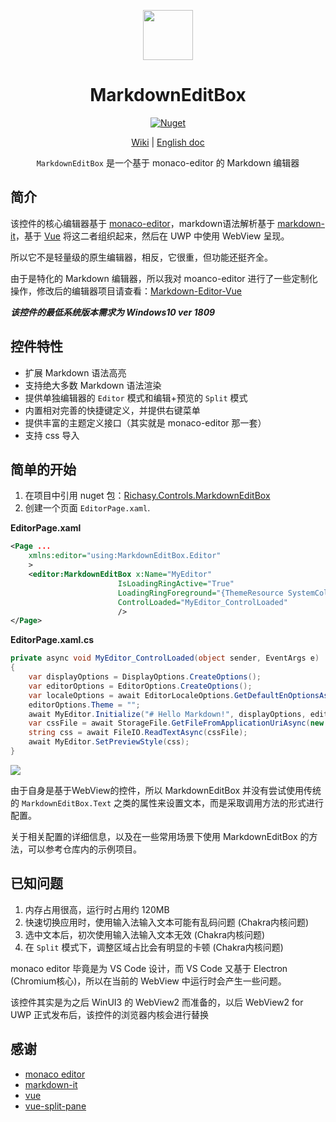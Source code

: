 <p align="center">
    <img src="https://i.loli.net/2020/09/05/LUIGZ3yHRfqgeES.png" align="center" height="80"/>
</p>

<div align="center">
    
# MarkdownEditBox

[![Nuget](https://img.shields.io/nuget/v/Richasy.Controls.MarkdownEditBox)](https://www.nuget.org/packages/Richasy.Controls.MarkdownEditBox/)

[Wiki](https://github.com/Richasy/Controls-MarkdownEditBox/wiki) | [English doc](README_ZH.md)

`MarkdownEditBox` 是一个基于 monaco-editor 的 Markdown 编辑器

</div>

## 简介

该控件的核心编辑器基于 [monaco-editor](https://microsoft.github.io/monaco-editor/)，markdown语法解析基于 [markdown-it](https://github.com/markdown-it/markdown-it)，基于 [Vue](https://vuejs.org/) 将这二者组织起来，然后在 UWP 中使用 WebView 呈现。

所以它不是轻量级的原生编辑器，相反，它很重，但功能还挺齐全。

由于是特化的 Markdown 编辑器，所以我对 moanco-editor 进行了一些定制化操作，修改后的编辑器项目请查看：[Markdown-Editor-Vue](https://github.com/Richasy/Markdown-Editor-Vue)

***该控件的最低系统版本需求为 Windows10 ver 1809***

## 控件特性

- 扩展 Markdown 语法高亮
- 支持绝大多数 Markdown 语法渲染
- 提供单独编辑器的 `Editor` 模式和编辑+预览的 `Split` 模式
- 内置相对完善的快捷键定义，并提供右键菜单
- 提供丰富的主题定义接口（其实就是 monaco-editor 那一套）
- 支持 css 导入

## 简单的开始

1. 在项目中引用 nuget 包：[Richasy.Controls.MarkdownEditBox](https://www.nuget.org/packages/Richasy.Controls.MarkdownEditBox/)
2. 创建一个页面 `EditorPage.xaml`.

**EditorPage.xaml**

```xml
<Page ...
    xmlns:editor="using:MarkdownEditBox.Editor"
    >
    <editor:MarkdownEditBox x:Name="MyEditor"
                        IsLoadingRingActive="True"
                        LoadingRingForeground="{ThemeResource SystemColorControlAccentBrush}"
                        ControlLoaded="MyEditor_ControlLoaded"
                        />
</Page>
```

**EditorPage.xaml.cs**

```csharp
private async void MyEditor_ControlLoaded(object sender, EventArgs e)
{
    var displayOptions = DisplayOptions.CreateOptions();
    var editorOptions = EditorOptions.CreateOptions();
    var localeOptions = await EditorLocaleOptions.GetDefaultEnOptionsAsync();
    editorOptions.Theme = "";
    await MyEditor.Initialize("# Hello Markdown!", displayOptions, editorOptions, "", localeOptions);
    var cssFile = await StorageFile.GetFileFromApplicationUriAsync(new Uri("你的自定义CSS文件路径（需要在项目内）"));
    string css = await FileIO.ReadTextAsync(cssFile);
    await MyEditor.SetPreviewStyle(css);
}
```

![](https://i.loli.net/2020/09/06/jqvFZrVOcY9t7fh.png)

由于自身是基于WebView的控件，所以 MarkdownEditBox 并没有尝试使用传统的 `MarkdownEditBox.Text` 之类的属性来设置文本，而是采取调用方法的形式进行配置。

关于相关配置的详细信息，以及在一些常用场景下使用 MarkdownEditBox 的方法，可以参考仓库内的示例项目。

## 已知问题

1. 内存占用很高，运行时占用约 120MB
2. 快速切换应用时，使用输入法输入文本可能有乱码问题 (Chakra内核问题)
3. 选中文本后，初次使用输入法输入文本无效 (Chakra内核问题)
4. 在 `Split` 模式下，调整区域占比会有明显的卡顿 (Chakra内核问题)

monaco editor 毕竟是为 VS Code 设计，而 VS Code 又基于 Electron (Chromium核心)，所以在当前的 WebView 中运行时会产生一些问题。

该控件其实是为之后 WinUI3 的 WebView2 而准备的，以后 WebView2 for UWP 正式发布后，该控件的浏览器内核会进行替换

## 感谢

- [monaco editor](https://github.com/Microsoft/monaco-editor)
- [markdown-it](https://github.com/markdown-it/markdown-it)
- [vue](https://github.com/vuejs/vue)
- [vue-split-pane](https://github.com/PanJiaChen/vue-split-pane)
